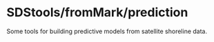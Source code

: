 # SDStools/fromMark/prediction

Some tools for building predictive models from satellite shoreline data.